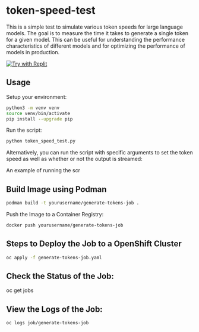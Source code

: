# token-speed-test

This is a simple test to simulate various token speeds for large language models. The goal is to measure the time it takes to generate a single token for a given model. This can be useful for understanding the performance characteristics of different models and for optimizing the performance of models in production.

[![Try with Replit](https://replit.com/badge?caption=Try%20with%20Replit)](https://replit.com/@HunterGerlach/token-speed-test)

## Usage

Setup your environment:

```bash
python3 -m venv venv
source venv/bin/activate
pip install --upgrade pip
```

Run the script:

```bash
python token_speed_test.py
```

Alternatively, you can run the script with specific arguments to set the token speed as well as whether or not the output is streamed:

An example of running the scr


## Build Image using Podman
 
```bash
podman build -t yourusername/generate-tokens-job .
```

Push the Image to a Container Registry:


```bash
docker push yourusername/generate-tokens-job
```

## Steps to Deploy the Job to a OpenShift Cluster

```bash
oc apply -f generate-tokens-job.yaml
```

## Check the Status of the Job:

oc get jobs

## View the Logs of the Job:

```bash
oc logs job/generate-tokens-job
```
